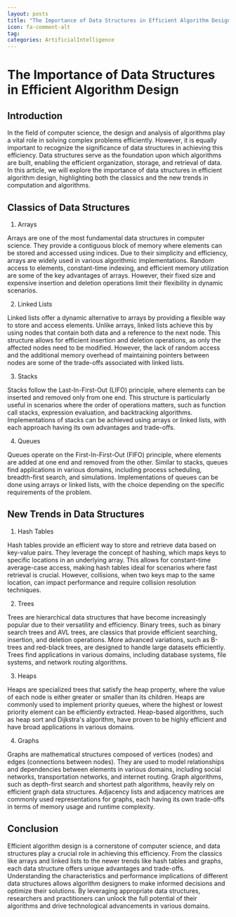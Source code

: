 ```yaml
---
layout: posts
title: "The Importance of Data Structures in Efficient Algorithm Design"
icon: fa-comment-alt
tag:      
categories: ArtificialIntelligence
---
```



# The Importance of Data Structures in Efficient Algorithm Design

## Introduction

In the field of computer science, the design and analysis of algorithms play a vital role in solving complex problems efficiently. However, it is equally important to recognize the significance of data structures in achieving this efficiency. Data structures serve as the foundation upon which algorithms are built, enabling the efficient organization, storage, and retrieval of data. In this article, we will explore the importance of data structures in efficient algorithm design, highlighting both the classics and the new trends in computation and algorithms.

## Classics of Data Structures

1. Arrays

Arrays are one of the most fundamental data structures in computer science. They provide a contiguous block of memory where elements can be stored and accessed using indices. Due to their simplicity and efficiency, arrays are widely used in various algorithmic implementations. Random access to elements, constant-time indexing, and efficient memory utilization are some of the key advantages of arrays. However, their fixed size and expensive insertion and deletion operations limit their flexibility in dynamic scenarios.

2. Linked Lists

Linked lists offer a dynamic alternative to arrays by providing a flexible way to store and access elements. Unlike arrays, linked lists achieve this by using nodes that contain both data and a reference to the next node. This structure allows for efficient insertion and deletion operations, as only the affected nodes need to be modified. However, the lack of random access and the additional memory overhead of maintaining pointers between nodes are some of the trade-offs associated with linked lists.

3. Stacks

Stacks follow the Last-In-First-Out (LIFO) principle, where elements can be inserted and removed only from one end. This structure is particularly useful in scenarios where the order of operations matters, such as function call stacks, expression evaluation, and backtracking algorithms. Implementations of stacks can be achieved using arrays or linked lists, with each approach having its own advantages and trade-offs.

4. Queues

Queues operate on the First-In-First-Out (FIFO) principle, where elements are added at one end and removed from the other. Similar to stacks, queues find applications in various domains, including process scheduling, breadth-first search, and simulations. Implementations of queues can be done using arrays or linked lists, with the choice depending on the specific requirements of the problem.

## New Trends in Data Structures

1. Hash Tables

Hash tables provide an efficient way to store and retrieve data based on key-value pairs. They leverage the concept of hashing, which maps keys to specific locations in an underlying array. This allows for constant-time average-case access, making hash tables ideal for scenarios where fast retrieval is crucial. However, collisions, when two keys map to the same location, can impact performance and require collision resolution techniques.

2. Trees

Trees are hierarchical data structures that have become increasingly popular due to their versatility and efficiency. Binary trees, such as binary search trees and AVL trees, are classics that provide efficient searching, insertion, and deletion operations. More advanced variations, such as B-trees and red-black trees, are designed to handle large datasets efficiently. Trees find applications in various domains, including database systems, file systems, and network routing algorithms.

3. Heaps

Heaps are specialized trees that satisfy the heap property, where the value of each node is either greater or smaller than its children. Heaps are commonly used to implement priority queues, where the highest or lowest priority element can be efficiently extracted. Heap-based algorithms, such as heap sort and Dijkstra's algorithm, have proven to be highly efficient and have broad applications in various domains.

4. Graphs

Graphs are mathematical structures composed of vertices (nodes) and edges (connections between nodes). They are used to model relationships and dependencies between elements in various domains, including social networks, transportation networks, and internet routing. Graph algorithms, such as depth-first search and shortest path algorithms, heavily rely on efficient graph data structures. Adjacency lists and adjacency matrices are commonly used representations for graphs, each having its own trade-offs in terms of memory usage and runtime complexity.

## Conclusion

Efficient algorithm design is a cornerstone of computer science, and data structures play a crucial role in achieving this efficiency. From the classics like arrays and linked lists to the newer trends like hash tables and graphs, each data structure offers unique advantages and trade-offs. Understanding the characteristics and performance implications of different data structures allows algorithm designers to make informed decisions and optimize their solutions. By leveraging appropriate data structures, researchers and practitioners can unlock the full potential of their algorithms and drive technological advancements in various domains.